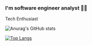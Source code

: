 ### I'm software engineer analyst 👩‍💻
Tech Enthusiast

![Anurag's GitHub stats](https://github-readme-stats.vercel.app/api?username=TuanySantos&show_icons=true&theme=dracula)

[![Top Langs](https://github-readme-stats.vercel.app/api/top-langs/?username=TuanySantos&layout=compact)](https://github.com/TuanySantos/github-readme-stats)          

          
<!--
**TuanySantos/TuanySantos** is a ✨ _special_ ✨ repository because its `README.md` (this file) appears on your GitHub profile.


Here are some ideas to get you started:

- 🔭 I’m currently working on ...
- 🌱 I’m currently learning ...
- 👯 I’m looking to collaborate on ...
- 🤔 I’m looking for help with ...
- 💬 Ask me about ...
- 📫 How to reach me: ...
- 😄 Pronouns: ...
- ⚡ Fun fact: ...
-->
